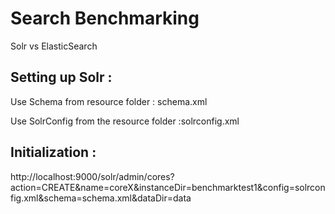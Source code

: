 # Search Benchmarking
 
 Solr vs ElasticSearch
 
 
## Setting up Solr :
 
Use Schema from resource folder : schema.xml
 
Use SolrConfig from the resource folder :solrconfig.xml
 


## Initialization :

http://localhost:9000/solr/admin/cores?action=CREATE&name=coreX&instanceDir=benchmarktest1&config=solrconfig.xml&schema=schema.xml&dataDir=data
